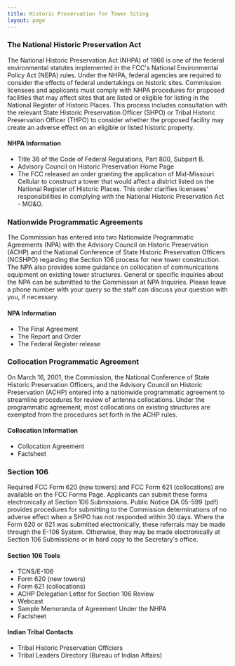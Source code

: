 ```yaml
---
title: Historic Preservation for Tower Siting
layout: page
---
```

### The National Historic Preservation Act

The National Historic Preservation Act (NHPA) of 1966 is one of the federal environmental statutes implemented in the FCC's National Environmental Policy Act (NEPA) rules. Under the NHPA, federal agencies are required to consider the effects of federal undertakings on historic sites. Commission licensees and applicants must comply with NHPA procedures for proposed facilities that may affect sites that are listed or eligible for listing in the National Register of Historic Places. This process includes consultation with the relevant State Historic Preservation Officer (SHPO) or Tribal Historic Preservation Officer (THPO) to consider whether the proposed facility may create an adverse effect on an eligible or listed historic property.

#### NHPA Information

* Title 36 of the Code of Federal Regulations, Part 800, Subpart B.
* Advisory Council on Historic Preservation Home Page
* The FCC released an order granting the application of Mid-Missouri Cellular to construct a tower that would affect a district listed on the National Register of Historic Places. This order clarifies licensees' responsibilities in complying with the National Historic Preservation Act - MO&O.

### Nationwide Programmatic Agreements

The Commission has entered into two Nationwide Programmatic Agreements (NPA) with the Advisory Council on Historic Preservation (ACHP) and the National Conference of State Historic Preservation Officers (NCSHPO) regarding the Section 106 process for new tower construction. The NPA also provides some guidance on collocation of communications equipment on existing tower structures. General or specific inquiries about the NPA can be submitted to the Commission at NPA Inquiries. Please leave a phone number with your query so the staff can discuss your question with you, if necessary.

#### NPA Information

* The Final Agreement
* The Report and Order
* The Federal Register release

### Collocation Programmatic Agreement

On March 16, 2001, the Commission, the National Conference of State Historic Preservation Officers, and the Advisory Council on Historic Preservation (ACHP) entered into a nationwide programmatic agreement to streamline procedures for review of antenna collocations. Under the programmatic agreement, most collocations on existing structures are exempted from the procedures set forth in the ACHP rules.

#### Collocation Information

* Collocation Agreement
* Factsheet

### Section 106

Required FCC Form 620 (new towers) and FCC Form 621 (collocations) are available on the FCC Forms Page. Applicants can submit these forms electronically at Section 106 Submissions. Public Notice DA 05-599 (pdf) provides procedures for submitting to the Commission determinations of no adverse effect when a SHPO has not responded within 30 days. Where the Form 620 or 621 was submitted electronically, these referrals may be made through the E-106 System. Otherwise, they may be made electronically at Section 106 Submissions or in hard copy to the Secretary's office.

#### Section 106 Tools

* TCNS/E-106
* Form 620 (new towers)
* Form 621 (collocations)
* ACHP Delegation Letter for Section 106 Review
* Webcast
* Sample Memoranda of Agreement Under the NHPA
* Factsheet

#### Indian Tribal Contacts

* Tribal Historic Preservation Officiers
* Tribal Leaders Directory (Bureau of Indian Affairs)